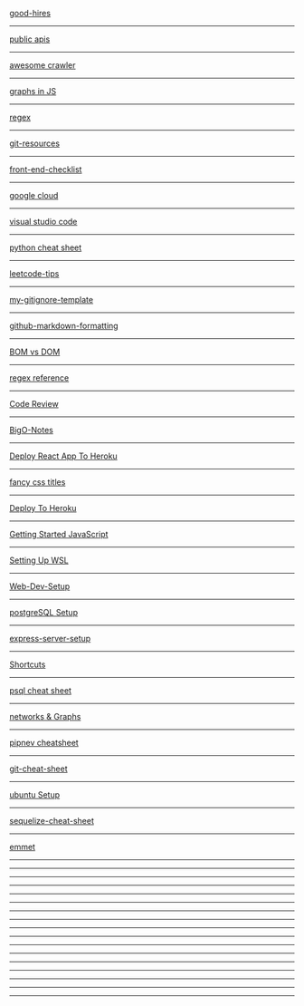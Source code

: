 [good-hires](https://gistlog.co/bgoonz/15a638abb3b4026abc8e5ca05f8d90f1)

---

[public apis](https://gistlog.co/bgoonz/fb104c5834e2ce32778b162923ef68fd)

---

[awesome crawler](https://gistlog.co/bgoonz/51714f703eba19ad65fb897068bc65c9)

---

[graphs in JS](https://gistlog.co/bgoonz/de05ada6da193c8a13bed59451290f0b)

---

[regex](https://gistlog.co/bgoonz/03e15da8a9f4dd3c536e9fbbd9f380c7)

---

[git-resources](https://gistlog.co/bgoonz/140a268bdc42f03bbb4ab47a9cd11263)

---

[front-end-checklist](https://gistlog.co/bgoonz/2d1e852b77d4c8aa04bab0dd14703ddd)

---

[google cloud](https://gistlog.co/bgoonz/90d1e7d288611c791bd3410eb77be4fd)

---

[visual studio code](https://gistlog.co/bgoonz/a479a4c9e0ea0c76117615e41d8e603c)

---

[python cheat sheet](https://gistlog.co/bgoonz/999163a278b987fe47fb247fd4d66904)

---

[leetcode-tips](https://gistlog.co/bgoonz/aa846a7625ddb0d8fa23f084c49d8da8)

---

[my-gitignore-template](https://gistlog.co/bgoonz/cda912e05879c6281d75566b2e4e7020)

---

[github-markdown-formatting](https://gistlog.co/bgoonz/69bb5ef5e62f9350d2766df123cc6e54)

---

[BOM vs DOM](https://gistlog.co/bgoonz/15f0936a8fc5c59f011722146f4852b8)

---

[regex reference](https://gistlog.co/bgoonz/c559a8e4d6fd2eb586b2e8452d6e233b)

---

[Code Review](https://gistlog.co/bgoonz/c7658139004c1e0bc02e0674188eaeb6)

---

[BigO-Notes](https://gistlog.co/bgoonz/48b79d0e098323b694ffbbeb078924e6)

---

[Deploy React App To Heroku](https://gistlog.co/bgoonz/e7b3e62408aaf51922cccb8405760bb5)

---

[fancy css titles](https://gistlog.co/bgoonz/fa4a41ac2ef7d66d5bc2dba07eec7591)

---

[Deploy To Heroku](https://gistlog.co/bgoonz/0d4010f180dbbe3e97b45b604317f6d7)

---

[Getting Started JavaScript](https://gistlog.co/bgoonz/b8eb08d8065456540618860621143dfc)

---

[Setting Up WSL](https://gistlog.co/bgoonz/a60b88ec9ecce568fb1a6d1bcc1bec81)

---

[Web-Dev-Setup](https://gistlog.co/bgoonz/6af1b7b3b0e7075cef628bb8497b961f)

---

[postgreSQL Setup](https://gistlog.co/bgoonz/86949afff1760ed0d5ed3ec44da32b41)

---

[express-server-setup](https://gistlog.co/bgoonz/99f39285d28bc320ae3500c40e7e664b)

---

[Shortcuts](https://gistlog.co/bgoonz/aec6349bd9e8236892e92eeb308f210c)

---

[psql cheat sheet](https://gistlog.co/bgoonz/d88181af6d0ce040a371ff9ec7c8e1ef)

---

[networks & Graphs](https://gistlog.co/bgoonz/2d8f71471cf8381577c91df34769af3b)

---

[pipnev cheatsheet](https://gistlog.co/bgoonz/06beb45507d26bacdb645452e2e46627)

---

[git-cheat-sheet](https://gistlog.co/bgoonz/9e488be7fc5c0a5a9d146e5005c7a511)

---

[ubuntu Setup](https://gistlog.co/bgoonz/f055c802b4fa56f1bfe85d07c6eefafc)

---

[sequelize-cheat-sheet](https://gistlog.co/bgoonz/cd6312bfeae2d3f07655cb84e30413e9)

---

[emmet](https://gistlog.co/bgoonz/a2029ec40cdcb29b0554a087974d193f)

---

[]()

---

[]()

---

[]()

---

[]()

---

[]()

---

[]()

---

[]()

---

[]()

---

[]()

---

[]()

---

[]()

---

[]()

---

[]()

---

[]()

---

[]()

---

[]()

---

[]()
